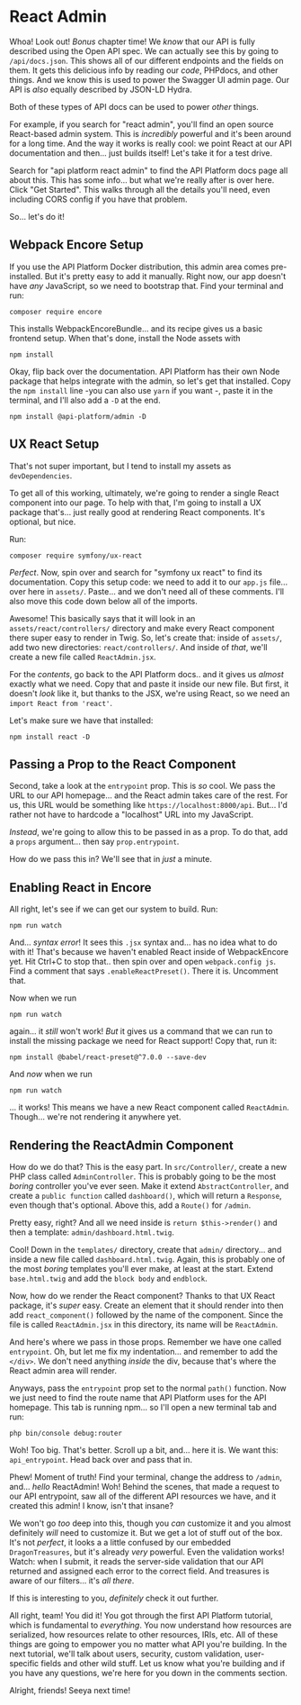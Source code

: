 # React Admin

Whoa! Look out! *Bonus* chapter time! We *know* that our API is fully described using
the Open API spec. We can actually see this by going to `/api/docs.json`. This shows
all of our different endpoints and the fields on them. It gets this delicious info
by reading our *code*, PHPdocs, and other things. And we know this is used to power
the Swagger UI admin page. Our API is *also* equally described by JSON-LD Hydra.

Both of these types of API docs can be used to power *other* things.

For example, if you search for "react admin", you'll find an open source React-based
admin system. This is *incredibly* powerful and it's been around for a long time.
And the way it works is really cool: we point React at our API documentation and
then... just builds itself! Let's take it for a test drive.

Search for "api platform react admin" to find the API Platform docs page all about
this. This has some info... but what we're really after is over here. Click "Get
Started". This walks through all the details you'll need, even including CORS
config if you have that problem.

So... let's do it!

## Webpack Encore Setup

If you use the API Platform Docker distribution, this admin area comes pre-installed.
But it's pretty easy to add it manually. Right now, our app doesn't have *any*
JavaScript, so we need to bootstrap that. Find your terminal and run:

```terminal
composer require encore
```

This installs WebpackEncoreBundle... and its recipe gives us a basic frontend
setup. When that's done, install the Node assets with

```terminal
npm install
```

Okay, flip back over the documentation. API Platform has their own Node package
that helps integrate with the admin, so let's get that installed. Copy the
`npm install` line  -you can also use `yarn` if you want -, paste it in the terminal,
and I'll also add a `-D` at the end.

```terminal-silent
npm install @api-platform/admin -D
```

## UX React Setup

That's not super important, but I tend to install my assets as `devDependencies`.

To get all of this working, ultimately, we're going to render a single React
component into our page. To help with that, I'm going to install a UX package that's...
just really good at rendering React components. It's optional, but nice.

Run:

```terminal
composer require symfony/ux-react
```

*Perfect*. Now, spin over and search for "symfony ux react" to find its documentation.
Copy this setup code: we need to add it to our `app.js` file... over here in
`assets/`. Paste... and we don't need all of these comments. I'll also move this
code down below all of the imports.

Awesome! This basically says that it will look in an `assets/react/controllers/`
directory and make every React component there super easy to render in Twig.
So, let's create that: inside of `assets/`, add two new directories:
`react/controllers/`. And inside of *that*, we'll create a new file called
`ReactAdmin.jsx`.

For the *contents*, go back to the API Platform docs.. and it gives us *almost*
exactly what we need. Copy that and paste it inside our new file. But first, it
doesn't *look* like it, but thanks to the JSX, we're using React, so we need an
`import React from 'react'`.

Let's make sure we have that installed:

```terminal
npm install react -D
```

## Passing a Prop to the React Component

Second, take a look at the `entrypoint` prop. This is *so* cool. We pass the URL
to our API homepage... and the React admin takes care of the rest. For us, this
URL would be something like `https://localhost:8000/api`. But... I'd rather not
have to hardcode a "localhost" URL into my JavaScript.

*Instead*, we're going to allow this to be passed in as a prop. To do that, add
a `props` argument... then say `prop.entrypoint`.

How do we pass this in? We'll see that in *just* a minute.

## Enabling React in Encore

All right, let's see if we can get our system to build. Run:

```terminal
npm run watch
```

And... *syntax error*! It sees this `.jsx` syntax and... has no idea what to do
with it! That's because we haven't enabled React inside of WebpackEncore yet. Hit
Ctrl+C to stop that.. then spin over and open `webpack.config js`. Find a comment
that says `.enableReactPreset()`. There it is. Uncomment that.

Now when we run

```terminal
npm run watch
```

again... it *still* won't work! *But* it gives us a command that we can run
to install the missing package we need for React support! Copy that, run it:

```terminal-silent
npm install @babel/react-preset@^7.0.0 --save-dev
```

And *now* when we run

```terminal
npm run watch
```

... it works! This means we have a new React component called `ReactAdmin`. Though...
we're not rendering it anywhere yet.

## Rendering the ReactAdmin Component

How do we do that? This is the easy part. In `src/Controller/`, create a new PHP
class called `AdminController`. This is probably going to be the most *boring*
controller you've ever seen. Make it extend `AbstractController`, and create
a `public function` called `dashboard()`, which will return a `Response`, even though
that's optional. Above this, add a `Route()` for `/admin`.

Pretty easy, right? And all we need inside is `return $this->render()` and then
a template: `admin/dashboard.html.twig`.

Cool! Down in the `templates/` directory, create that `admin/` directory... and
inside a new file called `dashboard.html.twig`. Again, this is probably one of the
most *boring* templates you'll ever make, at least at the start. Extend
`base.html.twig` and add the `block body` and `endblock`.

Now, how do we render the React component? Thanks to that UX React package, it's
*super* easy. Create an element that it should render into then add
`react_component()` followed by the name of the component. Since the file is called
`ReactAdmin.jsx` in this directory, its name will be `ReactAdmin`.

And here's where we pass in those props. Remember we have one called `entrypoint`.
Oh, but let me fix my indentation... and remember to add the `</div>`. We don't
need anything *inside* the div, because that's where the React admin area will
render.

Anyways, pass the `entrypoint` prop set to the normal `path()` function. Now we
just need to find the route name that API Platform uses for the API homepage. This
tab is running npm... so I'll open a new terminal tab and run:

```terminal
php bin/console debug:router
```

Woh! Too big. That's better. Scroll up a bit, and... here it is. We want this:
`api_entrypoint`. Head back over and pass that in.

Phew! Moment of truth! Find your terminal, change the address to `/admin`, and...
*hello* ReactAdmin! Woh! Behind the scenes, that made a request to our API entrypoint,
saw all of the different API resources we have, and it created this admin! I know,
isn't that insane?

We won't go *too* deep into this, though you *can* customize it and you almost
definitely *will* need to customize it. But we get a lot of stuff out of the box.
It's not *perfect*, it looks a a little confused by our embedded `DragonTreasures`,
but it's already *very* powerful. Even the validation works! Watch: when I submit,
it reads the server-side validation that our API returned and assigned each error
to the correct field. And treasures is aware of our filters... it's *all there*.

If this is interesting to you, *definitely* check it out further.

All right, team! You did it! You got through the first API Platform tutorial, which
is fundamental to *everything*. You now understand how resources are serialized,
how resources relate to other resources, IRIs, etc. All of these things are going
to empower you no matter what API you're building. In the next tutorial, we'll talk
about users, security, custom validation, user-specific fields and other wild stuff.
Let us know what you're building and if you have any questions, we're here for you
down in the comments section.

Alright, friends! Seeya next time!
